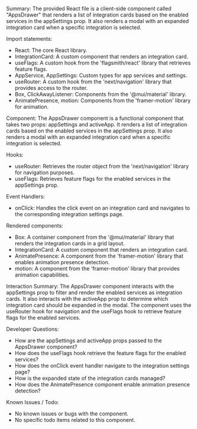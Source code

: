 Summary:
The provided React file is a client-side component called "AppsDrawer" that renders a list of integration cards based on the enabled services in the appSettings prop. It also renders a modal with an expanded integration card when a specific integration is selected.

Import statements:
- React: The core React library.
- IntegrationCard: A custom component that renders an integration card.
- useFlags: A custom hook from the 'flagsmith/react' library that retrieves feature flags.
- AppService, AppSettings: Custom types for app services and settings.
- useRouter: A custom hook from the 'next/navigation' library that provides access to the router.
- Box, ClickAwayListener: Components from the '@mui/material' library.
- AnimatePresence, motion: Components from the 'framer-motion' library for animation.

Component:
The AppsDrawer component is a functional component that takes two props: appSettings and activeApp. It renders a list of integration cards based on the enabled services in the appSettings prop. It also renders a modal with an expanded integration card when a specific integration is selected.

Hooks:
- useRouter: Retrieves the router object from the 'next/navigation' library for navigation purposes.
- useFlags: Retrieves feature flags for the enabled services in the appSettings prop.

Event Handlers:
- onClick: Handles the click event on an integration card and navigates to the corresponding integration settings page.

Rendered components:
- Box: A container component from the '@mui/material' library that renders the integration cards in a grid layout.
- IntegrationCard: A custom component that renders an integration card.
- AnimatePresence: A component from the 'framer-motion' library that enables animation presence detection.
- motion: A component from the 'framer-motion' library that provides animation capabilities.

Interaction Summary:
The AppsDrawer component interacts with the appSettings prop to filter and render the enabled services as integration cards. It also interacts with the activeApp prop to determine which integration card should be expanded in the modal. The component uses the useRouter hook for navigation and the useFlags hook to retrieve feature flags for the enabled services.

Developer Questions:
- How are the appSettings and activeApp props passed to the AppsDrawer component?
- How does the useFlags hook retrieve the feature flags for the enabled services?
- How does the onClick event handler navigate to the integration settings page?
- How is the expanded state of the integration cards managed?
- How does the AnimatePresence component enable animation presence detection?

Known Issues / Todo:
- No known issues or bugs with the component.
- No specific todo items related to this component.